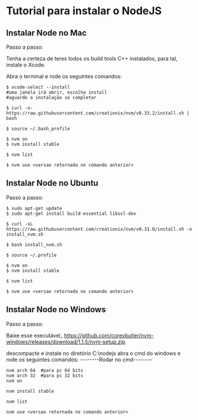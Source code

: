 # Tutorial para instalar o NodeJS

## Instalar Node no Mac
Passo a passo:

Tenha a certeza de teres todos os build tools C++ instalados, para tal, instale o Xcode.

Abra o terminal e rode os seguintes comandos:
```
$ xcode-select --install
#uma janela irá abrir, escolha install
#aguarde a instalação se completar

$ curl -o- https://raw.githubusercontent.com/creationix/nvm/v0.33.2/install.sh | bash

$ source ~/.bash_profile

$ nvm on
$ nvm install stable

$ nvm list

$ nvm use <versao retornada no comando anterior>
```

## Instalar Node no Ubuntu
Passo a passo:
```
$ sudo apt-get update
$ sudo apt-get install build-essential libssl-dev

$ curl -sL https://raw.githubusercontent.com/creationix/nvm/v0.31.0/install.sh -o install_nvm.sh

$ bash install_nvm.sh

$ source ~/.profile

$ nvm on
$ nvm install stable

$ nvm list

$ nvm use <versao retornada no comando anterior>
```

## Instalar Node no Windows
Passo a passo:

Baixe esse executável_ https://github.com/coreybutler/nvm-windows/releases/download/1.1.5/nvm-setup.zip

descompacte e instale no diretório C:\nodejs
abra o cmd do windows e rode os seguintes comandos:
--------Rodar no cmd--------
```
nvm arch 64  #para pc 64 bits
nvm arch 32  #para pc 32 bits
nvm on

nvm install stable

nvm list

nvm use <versao retornada no comando anterior>
```
